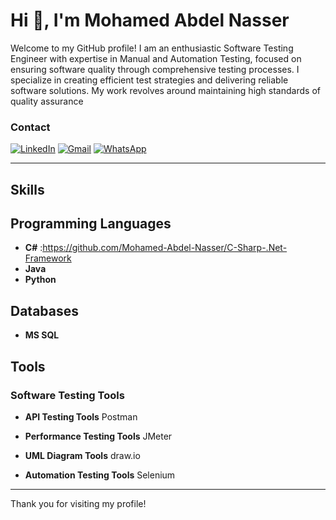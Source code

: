 # Hi 👋, I'm Mohamed Abdel Nasser

Welcome to my GitHub profile! I am an enthusiastic Software Testing Engineer with expertise in Manual and Automation Testing,
focused on ensuring software quality through comprehensive testing processes.
I specialize in creating efficient test strategies and delivering reliable software solutions. My work revolves around maintaining high standards of quality assurance





### Contact 
[![LinkedIn](https://img.shields.io/badge/LinkedIn-blue?style=for-the-badge&logo=linkedin)](https://www.linkedin.com/in/mohamed-abdel-nasser-75014019a/)
[![Gmail](https://img.shields.io/badge/Email-red?style=for-the-badge&logo=gmail&logoColor=white)](mailto:m.a.nasser113@gmail.com)
[![WhatsApp](https://img.shields.io/badge/WhatsApp-green?style=for-the-badge&logo=whatsapp&logoColor=white)](http://wa.me/+201018127745)

---

## Skills

## Programming Languages
- **C#**        :https://github.com/Mohamed-Abdel-Nasser/C-Sharp-.Net-Framework
- **Java**
- **Python**

## Databases
- **MS SQL**

## Tools
### Software Testing Tools
- **API Testing Tools**
       Postman

- **Performance Testing Tools**
      JMeter

- **UML Diagram Tools**
       draw.io

- **Automation Testing Tools**
      Selenium
---

  Thank you for visiting my profile!

